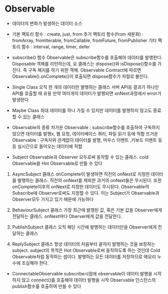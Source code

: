 # Observable

- 데이터의 변화가 발생하는 데이터 소스

- 기본 팩토리 함수 : create, just, from
추가 팩토리 함수(from 세분화)  : fromArray, fromIterable, fromCallable, fromFuture, fromPublisher
기타 팩토리 함수 : interval, range, timer, defer

- subscribe() 함수
Observable은 subscribe함수를 호출해야 데이터를 발행한다. 
Disposable 객체를 리턴하는데, 요 클래스는 dispose()와 isDispose()함수를 가진다. 즉 구독 해지를 하기 위한 객체. Observable Contract에 따르면 Observable().onComplete()이 호출되면 dispose함수가 저절로 불린다.

- Single Class
오직 한 개의 데이터만 발행하는 클래스
서버 API등 결과가 하나인 API를 호출할 때 유용
만약 여러개의 데이터가 발행되면 onNext과정에서 error가 발생한다

- Maybe Class
최대 데이터를 하나 가질 수 있지만 데이터를 발행하지 않고도 종료할 수 있는 클래스

- Observable의 종류
차가운 Observable : subscribe함수를 호출하여 구독하지 않으면 데이터를 발행x, 웹 요청, 데이터베이스 쿼리, 파일 읽기 등에 적합
뜨거운 Observable : 구독자와 관계없이 데이터를 발행, 마우스 이벤트 ,키보드 이벤트 등등 실시간으로 들어오는 데이터에 적합

- Subject
Observable과 Observer 모두로써 동작할 수 있는 클래스. cold Observable을 Hot Observable로 만들 수 있다
1. AsyncSubject 클래스
 onComplete이 발생하면 직전의 onNext로 지정한 데이터를 발행하는 클래스. 직전의 onNext를 제외한 과거의 onNext들은 무시된다. 또한 onComplete이후의 onNext로 지정한 데이터도 무시된다. 
 Observable의 Subscribe에 Observer로써도 지정할 수 있다. 이는 Subject가 Observable과 Observer모두 가지고 있기 때문에 가능하다

2. BehaviourSubject 클래스
 가장 최근에 발행된 값, 혹은 기본 값을 Observer에게 전달하는 클래스.
 onNext마다 Oberver에게 값을 전달한다. 

3. PublishSubject 클래스
 오직 해당 시간에 발행하는 데이터만을 Observer에게 전달하는 클래스

4. ReplySubject 클래스
   항상 데이터의 처음부터 끝까지 발행하는 것을 보장하는 subject. subject의 목적은 Hot Observable로써 동작하도록 하는 것인데 Cold Observable처럼 동작하는 셈이다. 발행하는 모든 데이터를 저장하므로 메모리 누수에 조심해야 한다.
    
- ConnectableObservable
subscribe시점에 observable이 데이터 발행을 시작하지 않고 connect()를 호출해야 데이터 발행을 시작
Observable 인스턴스의 publish함수를 호출하여 만들 수 있다